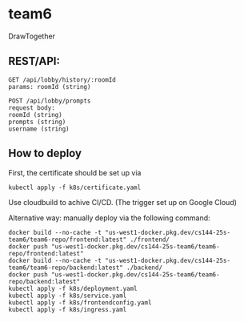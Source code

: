 # team6
DrawTogether


## REST/API:
```
GET /api/lobby/history/:roomId
params: roomId (string)

POST /api/lobby/prompts
request body:
roomId (string)
prompts (string)
username (string)
```
## How to deploy
First, the certificate should be set up via 
```
kubectl apply -f k8s/certificate.yaml
```

Use cloudbuild to achive CI/CD. (The trigger set up on Google Cloud)

Alternative way: manually deploy via the following command:
```
docker build --no-cache -t "us-west1-docker.pkg.dev/cs144-25s-team6/team6-repo/frontend:latest" ./frontend/
docker push "us-west1-docker.pkg.dev/cs144-25s-team6/team6-repo/frontend:latest"
docker build --no-cache -t "us-west1-docker.pkg.dev/cs144-25s-team6/team6-repo/backend:latest" ./backend/
docker push "us-west1-docker.pkg.dev/cs144-25s-team6/team6-repo/backend:latest"
kubectl apply -f k8s/deployment.yaml
kubectl apply -f k8s/service.yaml
kubectl apply -f k8s/frontendconfig.yaml
kubectl apply -f k8s/ingress.yaml
```
